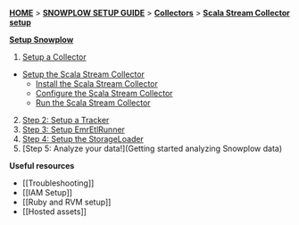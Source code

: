 [**HOME**](Home) > [**SNOWPLOW SETUP GUIDE**](Setting-up-Snowplow) > [**Collectors**](Setting-up-a-Collector) > [**Scala Stream Collector setup**](Setting-up-the-Scala-Stream-Collector)

[**Setup Snowplow**](Setting-up-Snowplow)  

1. [Setup a Collector](setting-up-a-Collector)  
  - [Setup the Scala Stream Collector](Setting-up-the-Scala-Stream-Collector)     
    - [Install the Scala Stream Collector](Install-the-Scala-Stream-Collector)
    - [Configure the Scala Stream Collector](Configure-the-Scala-Stream-Collector)
    - [Run the Scala Stream Collector](Run-the-Scala-Stream-Collector)
2. [Step 2: Setup a Tracker](setting-up-a-tracker)  
3. [Step 3: Setup EmrEtlRunner](setting-up-EmrEtlRunner)  
4. [Step 4: Setup the StorageLoader](setting-up-storageloader)  
5. [Step 5: Analyze your data!](Getting started analyzing Snowplow data)  

**Useful resources**  

- [[Troubleshooting]]  
- [[IAM Setup]]  
- [[Ruby and RVM setup]]  
- [[Hosted assets]] 
